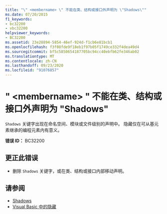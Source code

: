 ```yaml
---
title: "\" <membername> \" 不能在类、结构或接口外声明为 \"Shadows\""
ms.date: 07/20/2015
f1_keywords:
- bc32200
- vbc32200
helpviewer_keywords:
- BC32200
ms.assetid: 23e28894-5854-46ef-924d-f1cb6e81bcb1
ms.openlocfilehash: f3f08fde9f18eb1f97b05f1749ce332f4dea49d4
ms.sourcegitcommit: bf5c5850654187705bc94cc40ebfb62fe346ab02
ms.translationtype: MT
ms.contentlocale: zh-CN
ms.lasthandoff: 09/23/2020
ms.locfileid: "91076857"
---
```

# <a name="membername-cannot-be-declared-shadows-outside-of-a-class-structure-or-interface"></a>" \<membername> " 不能在类、结构或接口外声明为 "Shadows"

`Shadows` 关键字出现在命名空间、模块或文件级别的声明中。 隐藏仅在可从基元素继承的编程元素内有意义。  
  
 **错误 ID：** BC32200  
  
## <a name="to-correct-this-error"></a>更正此错误  
  
- 删除 `Shadows` 关键字，或在类、结构或接口内部移动声明。  
  
## <a name="see-also"></a>请参阅

- [Shadows](../language-reference/modifiers/shadows.md)
- [Visual Basic 中的隐藏](../programming-guide/language-features/declared-elements/shadowing.md)
